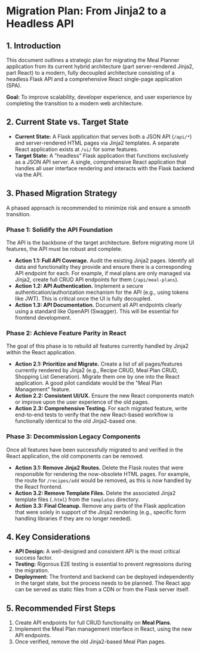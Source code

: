# Migration Plan: From Jinja2 to a Headless API

## 1. Introduction

This document outlines a strategic plan for migrating the Meal Planner application from its current hybrid architecture (part server-rendered Jinja2, part React) to a modern, fully decoupled architecture consisting of a headless Flask API and a comprehensive React single-page application (SPA).

**Goal:** To improve scalability, developer experience, and user experience by completing the transition to a modern web architecture.

## 2. Current State vs. Target State

*   **Current State:** A Flask application that serves both a JSON API (`/api/*`) and server-rendered HTML pages via Jinja2 templates. A separate React application exists at `/ui/` for some features.
*   **Target State:** A "headless" Flask application that functions exclusively as a JSON API server. A single, comprehensive React application that handles all user interface rendering and interacts with the Flask backend via the API.

## 3. Phased Migration Strategy

A phased approach is recommended to minimize risk and ensure a smooth transition.

### Phase 1: Solidify the API Foundation

The API is the backbone of the target architecture. Before migrating more UI features, the API must be robust and complete.

*   **Action 1.1: Full API Coverage.** Audit the existing Jinja2 pages. Identify all data and functionality they provide and ensure there is a corresponding API endpoint for each. For example, if meal plans are only managed via Jinja2, create full CRUD API endpoints for them (`/api/meal-plans`).
*   **Action 1.2: API Authentication.** Implement a secure authentication/authorization mechanism for the API (e.g., using tokens like JWT). This is critical once the UI is fully decoupled.
*   **Action 1.3: API Documentation.** Document all API endpoints clearly using a standard like OpenAPI (Swagger). This will be essential for frontend development.

### Phase 2: Achieve Feature Parity in React

The goal of this phase is to rebuild all features currently handled by Jinja2 within the React application.

*   **Action 2.1: Prioritize and Migrate.** Create a list of all pages/features currently rendered by Jinja2 (e.g., Recipe CRUD, Meal Plan CRUD, Shopping List Generation). Migrate them one by one into the React application. A good pilot candidate would be the "Meal Plan Management" feature.
*   **Action 2.2: Consistent UI/UX.** Ensure the new React components match or improve upon the user experience of the old pages.
*   **Action 2.3: Comprehensive Testing.** For each migrated feature, write end-to-end tests to verify that the new React-based workflow is functionally identical to the old Jinja2-based one.

### Phase 3: Decommission Legacy Components

Once all features have been successfully migrated to and verified in the React application, the old components can be removed.

*   **Action 3.1: Remove Jinja2 Routes.** Delete the Flask routes that were responsible for rendering the now-obsolete HTML pages. For example, the route for `/recipes/add` would be removed, as this is now handled by the React frontend.
*   **Action 3.2: Remove Template Files.** Delete the associated Jinja2 template files (`.html`) from the `templates` directory.
*   **Action 3.3: Final Cleanup.** Remove any parts of the Flask application that were solely in support of the Jinja2 rendering (e.g., specific form handling libraries if they are no longer needed).

## 4. Key Considerations

*   **API Design:** A well-designed and consistent API is the most critical success factor.
*   **Testing:** Rigorous E2E testing is essential to prevent regressions during the migration.
*   **Deployment:** The frontend and backend can be deployed independently in the target state, but the process needs to be planned. The React app can be served as static files from a CDN or from the Flask server itself.

## 5. Recommended First Steps

1.  Create API endpoints for full CRUD functionality on **Meal Plans**.
2.  Implement the Meal Plan management interface in React, using the new API endpoints.
3.  Once verified, remove the old Jinja2-based Meal Plan pages.
